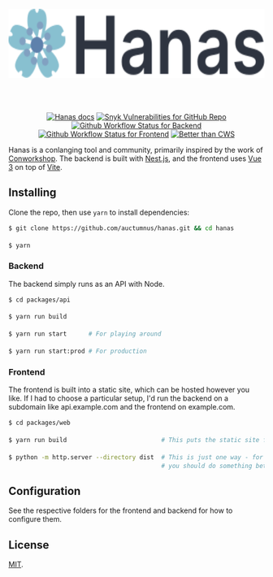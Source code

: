 <div align="center">
	<br>
	<div>
		<img height="136" src="media/logo.svg" alt="hanas">
	</div>
	<br>
	<br>
	<br>

[![Hanas docs][docs-badge]][docs]
[![Snyk Vulnerabilities for GitHub Repo][snyk]](https://snyk.io)
[![Github Workflow Status for Backend][gh-badge-backend]][gh-workflow-backend]
[![Github Workflow Status for Frontend][gh-badge-frontend]][gh-workflow-frontend]
[![Better than CWS][better-than-cws-badge]][better-than-cws-link]

</div>

Hanas is a conlanging tool and community, primarily inspired by the work of
[Conworkshop][cws]. The backend is built with [Nest.js][nest], and the frontend
uses [Vue 3][vue] on top of [Vite][vite].

## Installing

Clone the repo, then use `yarn` to install dependencies:

```sh
$ git clone https://github.com/auctumnus/hanas.git && cd hanas

$ yarn
```

### Backend

The backend simply runs as an API with Node.

```sh
$ cd packages/api

$ yarn run build

$ yarn run start      # For playing around

$ yarn run start:prod # For production
```

### Frontend

The frontend is built into a static site, which can be hosted however you like.
If I had to choose a particular setup, I'd run the backend on a subdomain like
api.example.com and the frontend on example.com. 

```sh
$ cd packages/web

$ yarn run build                          # This puts the static site files in `dist`.

$ python -m http.server --directory dist  # This is just one way - for production,
                                          # you should do something better!
```

## Configuration

See the respective folders for the frontend and backend for how to configure them.

## License
[MIT][MIT].

[docs]: https://auctumnus.github.io/hanas
[docs-badge]: https://img.shields.io/badge/docs-redoc-informational?style=flat-square
[snyk]: https://img.shields.io/snyk/vulnerabilities/github/auctumnus/hanas?style=flat-square
[gh-badge-frontend]: https://img.shields.io/github/workflow/status/auctumnus/hanas/frontend-ci?label=web%20build&style=flat-square
[gh-workflow-frontend]: https://github.com/auctumnus/hanas/actions/workflows/frontend.yml
[gh-badge-backend]: https://img.shields.io/github/workflow/status/auctumnus/hanas/backend-ci?style=flat-square&label=api%20build
[gh-workflow-backend]: https://github.com/auctumnus/hanas/actions/workflows/node.js.yml
[better-than-cws-badge]: https://img.shields.io/badge/better%20than-cws-blue?style=flat-square
[better-than-cws-link]: https://www.youtube.com/watch?v=xmkifWcTXiI
[cws]: https://conworkshop.com
[nest]: https://nestjs.com
[vue]: https://vuejs.org
[vite]: https://vitejs.dev
[MIT]: https://github.com/auctumnus/hanas/blob/main/LICENSE
